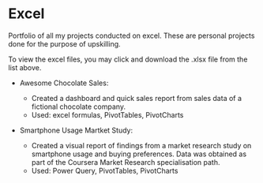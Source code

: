 # Excel
Portfolio of all my projects conducted on excel. These are personal projects done for the purpose of upskilling. 

To view the excel files, you may click and download the .xlsx file from the list above. 

- Awesome Chocolate Sales:
  - Created a dashboard and quick sales report from sales data of a fictional chocolate company. 
  - Used: excel formulas, PivotTables, PivotCharts

- Smartphone Usage Martket Study:
  - Created a visual report of findings from a market research study on smartphone usage and buying preferences. Data was obtained as part of the Coursera Market Research specialisation path.
  - Used: Power Query, PivotTables, PivotCharts
